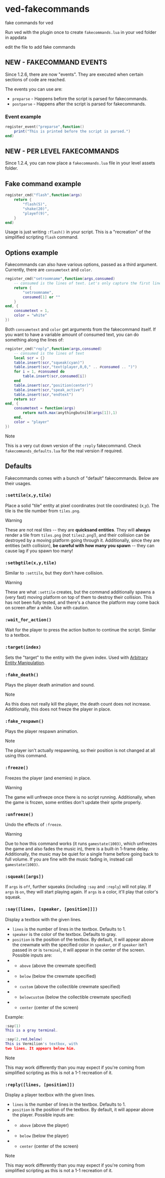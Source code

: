 # ved-fakecommands

fake commands for ved

Run ved with the plugin once to create `fakecommands.lua` in your ved folder in appdata

edit the file to add fake commands

## NEW - FAKECOMMAND EVENTS

Since 1.2.6, there are now "events". They are executed when certain sections of code are reached.

The events you can use are:

- `preparse` - Happens before the script is parsed for fakecommands.
- `postparse` - Happens after the script is parsed for fakecommands.

### Event example

```lua
register_event("preparse",function()
    print("This is printed before the script is parsed.")
end)
```

## NEW - PER LEVEL FAKECOMMANDS

Since 1.2.4, you can now place a `fakecommands.lua` file in your level assets folder.

## Fake command example

```lua
register_cmd("flash",function(args)
    return {
        "flash(5)",
        "shake(20)",
        "playef(9)",
    }
end)
```

Usage is just writing `:flash()` in your script. This is a "recreation" of the simplified scripting `flash` command.

## Options example

Fakecommands can also have various options, passed as a third argument. Currently, there are `consumetext` and `color`.

```lua
register_cmd("setroomname",function(args,consumed)
    -- consumed is the lines of text. Let's only capture the first line.
    return {
        "setroomname",
        consumed[1] or ""
    }
end, {
    consumetext = 1,
    color = "white"
})
```

Both `consumetext` and `color` get arguments from the fakecommand itself. If you want to have a variable amount of consumed text, you can do something along the lines of:

```lua
register_cmd("reply",function(args,consumed)
    -- consumed is the lines of text
    local scr = {}
    table.insert(scr,"squeak(cyan)")
    table.insert(scr,"text(player,0,0," .. #consumed .. ")")
    for i = 1, #consumed do
        table.insert(scr,consumed[i])
    end
    table.insert(scr,"position(center)")
    table.insert(scr,"speak_active")
    table.insert(scr,"endtext")
    return scr
end, {
    consumetext = function(args)
        return math.max(anythingbutnil0(args[1]),1)
    end,
    color = "player"
})
```

> [!NOTE]
> This is a very cut down version of the `:reply` fakecommand. Check `fakecommands_defaults.lua` for the real version if required.

## Defaults

Fakecommands comes with a bunch of "default" fakecommands. Below are their usages.

### `:settile(x,y,tile)`

Place a solid "tile" entity at pixel coordinates (not tile coordinates) (x,y). The tile is the tile number from `tiles.png`.

> [!WARNING]
> These are not real tiles -- they are **quicksand entities**. They will **always** render a tile from `tiles.png` (not `tiles2.png`!), and their collision can be destroyed by a moving platform going through it. Additionally, since they are entities (with collision), **be careful with how many you spawn** -- they can cause lag if you spawn too many!

### `:setbgtile(x,y,tile)`

Similar to `:settile`, but they don't have collision.

> [!WARNING]
> These are what `:settile` creates, but the command additionally spawns a (very fast) moving platform on top of them to destroy their collision. This has not been fully tested, and there's a chance the platform may come back on screen after a while. Use with caution.

### `:wait_for_action()`

Wait for the player to press the action button to continue the script. Similar to a textbox.

### `:target(index)`

Sets the "target" to the entity with the given index. Used with [Arbitrary Entity Manipulation](https://vsix.dev/wiki/Guide:Arbitrary_Entity_Manipulation).

### `:fake_death()`

Plays the player death animation and sound.

> [!NOTE]
> As this does not really kill the player, the death count does not increase. Additionally, this does not freeze the player in place.

### `:fake_respawn()`

Plays the player respawn animation.

> [!NOTE]
> The player isn't actually respawning, so their position is not changed at all using this command.

### `:freeze()`

Freezes the player (and enemies) in place.

> [!WARNING]
> The game will unfreeze once there is no script running. Additionally, when the game is frozen, some entities don't update their sprite properly.

### `:unfreeze()`

Undo the effects of `:freeze`.

> [!WARNING]
> Due to how this command works (it runs `gamestate(1003)`, which unfreezes the game and also fades the music in), there is a built-in 1-frame delay. Additionally, the music may be quiet for a single frame before going back to full volume.
> If you are fine with the music fading in, instead call `gamestate(1003)`.

### `:squeak([args])`

If `args` is `off`, further squeaks (including `:say` and `:reply`) will not play. If `args` is `on`, they will start playing again. If `args` is a color, it'll play that color's squeak.

### `:say([lines, [speaker, [position]]])`

Display a textbox with the given lines.

- `lines` is the number of lines in the textbox. Defaults to 1.
- `speaker` is the color of the textbox. Defaults to gray.
- `position` is the position of the textbox. By default, it will appear above the crewmate with the specified color in `speaker`, or if `speaker` isn't passed in or is `terminal`, it will appear in the center of the screen. Possible inputs are:
- - `above` (above the crewmate specified)
- - `below` (below the crewmate specified)
- - `custom` (above the collectible crewmate specified)
- - `belowcustom` (below the collectible crewmate specified)
- - `center` (center of the screen)

Example:

```lua
:say(1)
This is a gray terminal.

:say(2,red,below)
This is Vermilion's textbox, with
two lines. It appears below him.
```

> [!NOTE]
> This may work differently than you may expect if you're coming from simplified scripting as this is not a 1-1 recreation of it.

### `:reply([lines, [position]])`

Display a player textbox with the given lines.

- `lines` is the number of lines in the textbox. Defaults to 1.
- `position` is the position of the textbox. By default, it will appear above the player. Possible inputs are:
- - `above` (above the player)
- - `below` (below the player)
- - `center` (center of the screen)

> [!NOTE]
> This may work differently than you may expect if you're coming from simplified scripting as this is not a 1-1 recreation of it.
